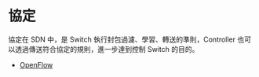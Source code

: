 # 協定
協定在 SDN 中，是 Switch 執行封包過濾、學習、轉送的準則，Controller 也可以透過傳送符合協定的規則，進一步達到控制 Switch 的目的。

* [OpenFlow](https://github.com/imac-cloud/SDN-tutorial/tree/master/Protocols/OpenFlow)